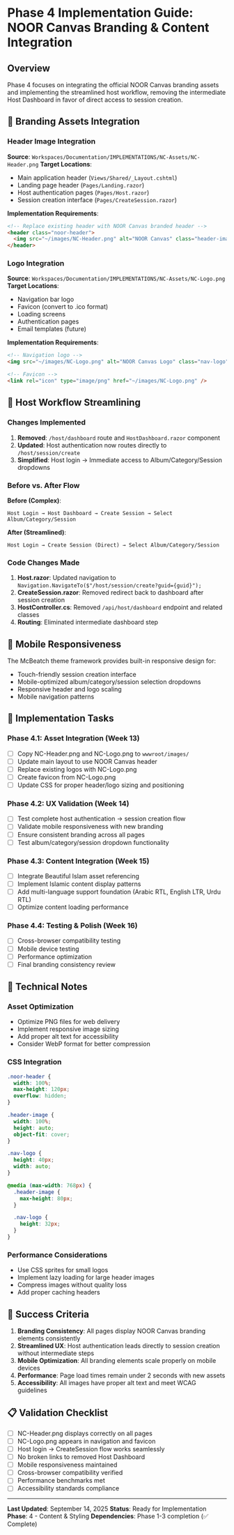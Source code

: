 # Phase 4 Implementation Guide: NOOR Canvas Branding & Content Integration

## Overview

Phase 4 focuses on integrating the official NOOR Canvas branding assets and implementing the streamlined host workflow, removing the intermediate Host Dashboard in favor of direct access to session creation.

## 🎨 Branding Assets Integration

### Header Image Integration

**Source**: `Workspaces/Documentation/IMPLEMENTATIONS/NC-Assets/NC-Header.png`
**Target Locations**:

- Main application header (`Views/Shared/_Layout.cshtml`)
- Landing page header (`Pages/Landing.razor`)
- Host authentication pages (`Pages/Host.razor`)
- Session creation interface (`Pages/CreateSession.razor`)

**Implementation Requirements**:

```html
<!-- Replace existing header with NOOR Canvas branded header -->
<header class="noor-header">
  <img src="~/images/NC-Header.png" alt="NOOR Canvas" class="header-image" />
</header>
```

### Logo Integration

**Source**: `Workspaces/Documentation/IMPLEMENTATIONS/NC-Assets/NC-Logo.png`
**Target Locations**:

- Navigation bar logo
- Favicon (convert to .ico format)
- Loading screens
- Authentication pages
- Email templates (future)

**Implementation Requirements**:

```html
<!-- Navigation logo -->
<img src="~/images/NC-Logo.png" alt="NOOR Canvas Logo" class="nav-logo" />

<!-- Favicon -->
<link rel="icon" type="image/png" href="~/images/NC-Logo.png" />
```

## 🔄 Host Workflow Streamlining

### Changes Implemented

1. **Removed**: `/host/dashboard` route and `HostDashboard.razor` component
2. **Updated**: Host authentication now routes directly to `/host/session/create`
3. **Simplified**: Host login → Immediate access to Album/Category/Session dropdowns

### Before vs. After Flow

**Before (Complex)**:

```
Host Login → Host Dashboard → Create Session → Select Album/Category/Session
```

**After (Streamlined)**:

```
Host Login → Create Session (Direct) → Select Album/Category/Session
```

### Code Changes Made

1. **Host.razor**: Updated navigation to `Navigation.NavigateTo($"/host/session/create?guid={guid}");`
2. **CreateSession.razor**: Removed redirect back to dashboard after session creation
3. **HostController.cs**: Removed `/api/host/dashboard` endpoint and related classes
4. **Routing**: Eliminated intermediate dashboard step

## 📱 Mobile Responsiveness

The McBeatch theme framework provides built-in responsive design for:

- Touch-friendly session creation interface
- Mobile-optimized album/category/session selection dropdowns
- Responsive header and logo scaling
- Mobile navigation patterns

## 🎯 Implementation Tasks

### Phase 4.1: Asset Integration (Week 13)

- [ ] Copy NC-Header.png and NC-Logo.png to `wwwroot/images/`
- [ ] Update main layout to use NOOR Canvas header
- [ ] Replace existing logos with NC-Logo.png
- [ ] Create favicon from NC-Logo.png
- [ ] Update CSS for proper header/logo sizing and positioning

### Phase 4.2: UX Validation (Week 14)

- [ ] Test complete host authentication → session creation flow
- [ ] Validate mobile responsiveness with new branding
- [ ] Ensure consistent branding across all pages
- [ ] Test album/category/session dropdown functionality

### Phase 4.3: Content Integration (Week 15)

- [ ] Integrate Beautiful Islam asset referencing
- [ ] Implement Islamic content display patterns
- [ ] Add multi-language support foundation (Arabic RTL, English LTR, Urdu RTL)
- [ ] Optimize content loading performance

### Phase 4.4: Testing & Polish (Week 16)

- [ ] Cross-browser compatibility testing
- [ ] Mobile device testing
- [ ] Performance optimization
- [ ] Final branding consistency review

## 🔧 Technical Notes

### Asset Optimization

- Optimize PNG files for web delivery
- Implement responsive image sizing
- Add proper alt text for accessibility
- Consider WebP format for better compression

### CSS Integration

```css
.noor-header {
  width: 100%;
  max-height: 120px;
  overflow: hidden;
}

.header-image {
  width: 100%;
  height: auto;
  object-fit: cover;
}

.nav-logo {
  height: 40px;
  width: auto;
}

@media (max-width: 768px) {
  .header-image {
    max-height: 80px;
  }

  .nav-logo {
    height: 32px;
  }
}
```

### Performance Considerations

- Use CSS sprites for small logos
- Implement lazy loading for large header images
- Compress images without quality loss
- Add proper caching headers

## 🚀 Success Criteria

1. **Branding Consistency**: All pages display NOOR Canvas branding elements consistently
2. **Streamlined UX**: Host authentication leads directly to session creation without intermediate steps
3. **Mobile Optimization**: All branding elements scale properly on mobile devices
4. **Performance**: Page load times remain under 2 seconds with new assets
5. **Accessibility**: All images have proper alt text and meet WCAG guidelines

## 📋 Validation Checklist

- [ ] NC-Header.png displays correctly on all pages
- [ ] NC-Logo.png appears in navigation and favicon
- [ ] Host login → CreateSession flow works seamlessly
- [ ] No broken links to removed Host Dashboard
- [ ] Mobile responsiveness maintained
- [ ] Cross-browser compatibility verified
- [ ] Performance benchmarks met
- [ ] Accessibility standards compliance

---

**Last Updated**: September 14, 2025
**Status**: Ready for Implementation
**Phase**: 4 - Content & Styling
**Dependencies**: Phase 1-3 completion (✅ Complete)
